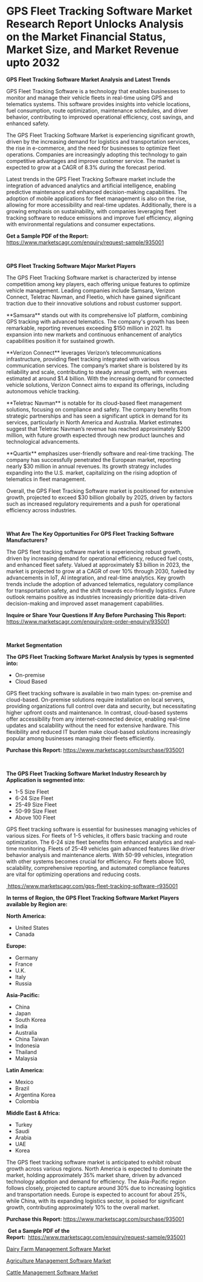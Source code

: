 <p><h1>GPS Fleet Tracking Software Market Research Report Unlocks Analysis on the Market Financial Status, Market Size, and Market Revenue upto 2032</h1></p><p><strong>GPS Fleet Tracking Software Market Analysis and Latest Trends</strong></p>
<p><p>GPS Fleet Tracking Software is a technology that enables businesses to monitor and manage their vehicle fleets in real-time using GPS and telematics systems. This software provides insights into vehicle locations, fuel consumption, route optimization, maintenance schedules, and driver behavior, contributing to improved operational efficiency, cost savings, and enhanced safety.</p><p>The GPS Fleet Tracking Software Market is experiencing significant growth, driven by the increasing demand for logistics and transportation services, the rise in e-commerce, and the need for businesses to optimize fleet operations. Companies are increasingly adopting this technology to gain competitive advantages and improve customer service. The market is expected to grow at a CAGR of 8.3% during the forecast period. </p><p>Latest trends in the GPS Fleet Tracking Software market include the integration of advanced analytics and artificial intelligence, enabling predictive maintenance and enhanced decision-making capabilities. The adoption of mobile applications for fleet management is also on the rise, allowing for more accessibility and real-time updates. Additionally, there is a growing emphasis on sustainability, with companies leveraging fleet tracking software to reduce emissions and improve fuel efficiency, aligning with environmental regulations and consumer expectations.</p></p>
<p><strong>Get a Sample PDF of the Report:&nbsp;</strong> <a href="https://www.marketscagr.com/enquiry/request-sample/935001?utm_campaign=1868&utm_medium=2&utm_source=Github&utm_content=ia&utm_term=07032025&utm_id=gps-fleet-tracking-software">https://www.marketscagr.com/enquiry/request-sample/935001</a></p>
<p>&nbsp;</p>
<p><strong>GPS Fleet Tracking Software Major Market Players</strong></p>
<p><p>The GPS Fleet Tracking Software market is characterized by intense competition among key players, each offering unique features to optimize vehicle management. Leading companies include Samsara, Verizon Connect, Teletrac Navman, and Fleetio, which have gained significant traction due to their innovative solutions and robust customer support.</p><p>**Samsara** stands out with its comprehensive IoT platform, combining GPS tracking with advanced telematics. The company's growth has been remarkable, reporting revenues exceeding $150 million in 2021. Its expansion into new markets and continuous enhancement of analytics capabilities position it for sustained growth.</p><p>**Verizon Connect** leverages Verizon’s telecommunications infrastructure, providing fleet tracking integrated with various communication services. The company’s market share is bolstered by its reliability and scale, contributing to steady annual growth, with revenues estimated at around $1.4 billion. With the increasing demand for connected vehicle solutions, Verizon Connect aims to expand its offerings, including autonomous vehicle tracking.</p><p>**Teletrac Navman** is notable for its cloud-based fleet management solutions, focusing on compliance and safety. The company benefits from strategic partnerships and has seen a significant uptick in demand for its services, particularly in North America and Australia. Market estimates suggest that Teletrac Navman’s revenue has reached approximately $200 million, with future growth expected through new product launches and technological advancements.</p><p>**Quartix** emphasizes user-friendly software and real-time tracking. The company has successfully penetrated the European market, reporting nearly $30 million in annual revenues. Its growth strategy includes expanding into the U.S. market, capitalizing on the rising adoption of telematics in fleet management.</p><p>Overall, the GPS Fleet Tracking Software market is positioned for extensive growth, projected to exceed $30 billion globally by 2025, driven by factors such as increased regulatory requirements and a push for operational efficiency across industries.</p></p>
<p>&nbsp;</p>
<p><strong>What Are The Key Opportunities For GPS Fleet Tracking Software Manufacturers?</strong></p>
<p><p>The GPS fleet tracking software market is experiencing robust growth, driven by increasing demand for operational efficiency, reduced fuel costs, and enhanced fleet safety. Valued at approximately $3 billion in 2023, the market is projected to grow at a CAGR of over 10% through 2030, fueled by advancements in IoT, AI integration, and real-time analytics. Key growth trends include the adoption of advanced telematics, regulatory compliance for transportation safety, and the shift towards eco-friendly logistics. Future outlook remains positive as industries increasingly prioritize data-driven decision-making and improved asset management capabilities.</p></p>
<p><strong>Inquire or Share Your Questions If Any Before Purchasing This Report:</strong> <a href="https://www.marketscagr.com/enquiry/pre-order-enquiry/935001?utm_campaign=1868&utm_medium=2&utm_source=Github&utm_content=ia&utm_term=07032025&utm_id=gps-fleet-tracking-software">https://www.marketscagr.com/enquiry/pre-order-enquiry/935001</a></p>
<p>&nbsp;</p>
<p><strong>Market Segmentation</strong></p>
<p><strong>The GPS Fleet Tracking Software Market Analysis by types is segmented into:</strong></p>
<p><ul><li>On-premise</li><li>Cloud Based</li></ul></p>
<p><p>GPS fleet tracking software is available in two main types: on-premise and cloud-based. On-premise solutions require installation on local servers, providing organizations full control over data and security, but necessitating higher upfront costs and maintenance. In contrast, cloud-based systems offer accessibility from any internet-connected device, enabling real-time updates and scalability without the need for extensive hardware. This flexibility and reduced IT burden make cloud-based solutions increasingly popular among businesses managing their fleets efficiently.</p></p>
<p><strong>Purchase this Report:&nbsp;</strong><a href="https://www.marketscagr.com/purchase/935001?utm_campaign=1868&utm_medium=2&utm_source=Github&utm_content=ia&utm_term=07032025&utm_id=gps-fleet-tracking-software">https://www.marketscagr.com/purchase/935001</a></p>
<p>&nbsp;</p>
<p><strong>The GPS Fleet Tracking Software Market Industry Research by Application is segmented into:</strong></p>
<p><ul><li>1-5 Size Fleet</li><li>6-24 Size Fleet</li><li>25-49 Size Fleet</li><li>50-99 Size Fleet</li><li>Above 100 Fleet</li></ul></p>
<p><p>GPS fleet tracking software is essential for businesses managing vehicles of various sizes. For fleets of 1-5 vehicles, it offers basic tracking and route optimization. The 6-24 size fleet benefits from enhanced analytics and real-time monitoring. Fleets of 25-49 vehicles gain advanced features like driver behavior analysis and maintenance alerts. With 50-99 vehicles, integration with other systems becomes crucial for efficiency. For fleets above 100, scalability, comprehensive reporting, and automated compliance features are vital for optimizing operations and reducing costs.</p></p>
<p><a href="https://www.marketscagr.com/gps-fleet-tracking-software-r935001?utm_campaign=1868&utm_medium=2&utm_source=Github&utm_content=ia&utm_term=07032025&utm_id=gps-fleet-tracking-software">&nbsp;https://www.marketscagr.com/gps-fleet-tracking-software-r935001</a></p>
<p><strong>In terms of Region, the GPS Fleet Tracking Software Market Players available by Region are:</strong></p>
<p>
    <p> <strong> North America: </strong>
        <ul>
            <li>United States</li>
            <li>Canada</li>
        </ul>
        </p> 
    <p> <strong> Europe: </strong>
        <ul>
            <li>Germany</li>
            <li>France</li>
            <li>U.K.</li>
            <li>Italy</li>
            <li>Russia</li>
        </ul>
        </p> 
    <p> <strong> Asia-Pacific: </strong>
        <ul>
            <li>China</li>
            <li>Japan</li>
            <li>South Korea</li>
            <li>India</li>
            <li>Australia</li>
            <li>China Taiwan</li>
            <li>Indonesia</li>
            <li>Thailand</li>
            <li>Malaysia</li>
        </ul>
        </p> 
    <p> <strong> Latin America: </strong>
        <ul>
            <li>Mexico</li>
            <li>Brazil</li>
            <li>Argentina Korea</li>
            <li>Colombia</li>
        </ul>
        </p> 
    <p> <strong> Middle East & Africa: </strong>
        <ul>
            <li>Turkey</li>
            <li>Saudi</li>
            <li>Arabia</li>
            <li>UAE</li>
            <li>Korea</li>
        </ul>
    </p>
    </p>
<p><p>The GPS fleet tracking software market is anticipated to exhibit robust growth across various regions. North America is expected to dominate the market, holding approximately 35% market share, driven by advanced technology adoption and demand for efficiency. The Asia-Pacific region follows closely, projected to capture around 30% due to increasing logistics and transportation needs. Europe is expected to account for about 25%, while China, with its expanding logistics sector, is poised for significant growth, contributing approximately 10% to the overall market.</p></p>
<p><strong>Purchase this Report: </strong><a href="https://www.marketscagr.com/purchase/935001?utm_campaign=1868&utm_medium=2&utm_source=Github&utm_content=ia&utm_term=07032025&utm_id=gps-fleet-tracking-software">https://www.marketscagr.com/purchase/935001</a></p>
<p>&nbsp;<strong>Get a Sample PDF of the Report:&nbsp;&nbsp;</strong><a href="https://www.marketscagr.com/enquiry/request-sample/935001?utm_campaign=1868&utm_medium=2&utm_source=Github&utm_content=ia&utm_term=07032025&utm_id=gps-fleet-tracking-software">https://www.marketscagr.com/enquiry/request-sample/935001</a></p>
<p><strong></strong></p>
<p><p><a href="https://github.com/dagnewopus/Market-Research-Report-List-1/blob/main/dairy-farm-management-software-market.md?utm_campaign=1868&utm_medium=2&utm_source=Github&utm_content=ia&utm_term=07032025&utm_id=gps-fleet-tracking-software">Dairy Farm Management Software Market</a></p><p><a href="https://github.com/RickHolmes3/Market-Research-Report-List-7/blob/main/agriculture-management-software-market.md?utm_campaign=1868&utm_medium=2&utm_source=Github&utm_content=ia&utm_term=07032025&utm_id=gps-fleet-tracking-software">Agriculture Management Software Market</a></p><p><a href="https://github.com/papnider/Market-Research-Report-List-1/blob/main/cattle-management-software-market.md?utm_campaign=1868&utm_medium=2&utm_source=Github&utm_content=ia&utm_term=07032025&utm_id=gps-fleet-tracking-software">Cattle Management Software Market</a></p></p>